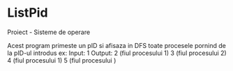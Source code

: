 # ListPid
Proiect - Sisteme de operare

Acest program primeste un pID si afisaza in DFS toate procesele pornind de la pID-ul introdus
ex:
Input: 1
Output: 2 (fiul procesului 1)
        3 (fiul procesului 2)
        4 (fiul procesului 1)
        5 (fiul procesului )
